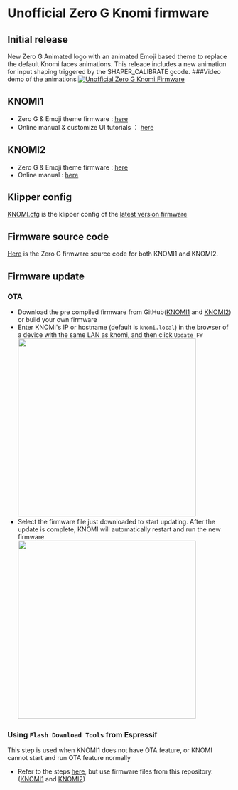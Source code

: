 # Unofficial Zero G Knomi firmware

## Initial release
New Zero G Animated logo with an animated Emoji based theme to replace the default Knomi faces animations. This releace includes a new animation for input shaping triggered by the SHAPER_CALIBRATE gcode.
###Video demo of the animations
[![Unofficial Zero G Knomi Firmware](https://img.youtube.com/vi/QmbNUho1ItI/0.jpg)](https://www.youtube.com/watch?v=QmbNUho1ItI)

## KNOMI1
* Zero G & Emoji theme firmware : [here](https://github.com/JonathanBourassa/Unofficial-ZeroG-KNOMI/tree/master/KNOMI1/Firmware/Emoji%20Theme)
* Online manual & customize UI tutorials ： [here](https://bigtreetech.github.io/docs/KNOMI.html#)

## KNOMI2
* Zero G & Emoji theme firmware : [here](https://github.com/JonathanBourassa/Unofficial-ZeroG-KNOMI/tree/master/KNOMI2/Firmware/Emoji%20Theme)
* Online manual : [here](https://bigtreetech.github.io/docs/KNOMI2.html#)

## Klipper config

[KNOMI.cfg](./KNOMI.cfg) is the klipper config of the [latest version firmware](https://github.com/JonathanBourassa/Unofficial-ZeroG-KNOMI/tree/firmware)


## Firmware source code
[Here](https://github.com/JonathanBourassa/Unofficial-ZeroG-KNOMI/tree/firmware) is the Zero G firmware source code for both KNOMI1 and KNOMI2.

## Firmware update
### OTA
* Download the pre compiled firmware from GitHub([KNOMI1](./KNOMI1/Firmware/Emoji%20Theme/firmware.bin) and [KNOMI2](./KNOMI2/Firmware/Emoji%20Theme/firmware.bin)) or build your own firmware
* Enter KNOMI's IP or hostname (default is `knomi.local`) in the browser of a device with the same LAN as knomi, and then click `Update FW`<br/>
<img src=Images/ota_1.png width="400" /><br/>
* Select the firmware file just downloaded to start updating. After the update is complete, KNOMI will automatically restart and run the new firmware.<br/>
<img src=Images/ota_2.png width="400" /><br/>

### Using `Flash Download Tools` from Espressif
This step is used when KNOMI1 does not have OTA feature, or KNOMI cannot start and run OTA feature normally
* Refer to the steps [here](https://bigtreetech.github.io/docs/KNOMI.html#update-firmware), but use firmware files from this repository.([KNOMI1](./KNOMI1/Firmware/) and [KNOMI2](./KNOMI2/Firmware/))